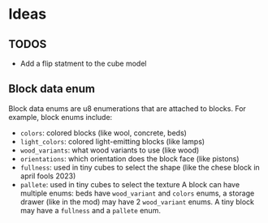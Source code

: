 
# Ideas

## TODOS

- Add a flip statment to the cube model

## Block data enum

Block data enums are u8 enumerations that are attached to blocks.
For example, block enums include: 
- `colors`: colored blocks (like wool, concrete, beds)
- `light_colors`: colored light-emitting blocks (like lamps) 
- `wood_variants`: what wood variants to use (like wood)
- `orientations`: which orientation does the block face (like pistons)
- `fullness`: used in tiny cubes to select the shape (like the chese block in april fools 2023)
- `pallete`: used in tiny cubes to select the texture
A block can have multiple enums: beds have `wood_variant` and `colors` enums, a storage drawer (like in the mod) may have 2 `wood_variant` enums. A tiny block may have a `fullness` and a `pallete` enum.